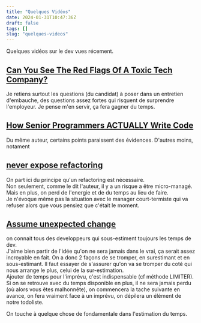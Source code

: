 ```yaml
---
title: "Quelques Vidéos"
date: 2024-01-31T10:47:36Z
draft: false
tags: []
slug: "quelques-videos"
---
```


Quelques vidéos sur le dev vues récement.

<!--more-->

## [Can You See The Red Flags Of A Toxic Tech Company?](https://www.youtube.com/watch?v=cNbWmjGNZD8)

Je retiens surtout les questions (du candidat) à poser dans un entretien d'embauche, des questions assez fortes qui risquent de surprendre l'employeur. Je pense m'en servir, ça fera gagner du temps.

## [How Senior Programmers ACTUALLY Write Code](https://www.youtube.com/watch?v=oJbfMBROEO0)

Du même auteur, certains points paraissent des évidences. D'autres moins, notament

## [never expose refactoring](https://www.youtube.com/watch?v=oJbfMBROEO0&t=568s)

On part ici du principe qu'un refactoring est nécessaire.  
Non seulement, comme le dit l'auteur, il y a un risque a être micro-managé. Mais en plus, on perd de l'energie et de du temps au lieu de faire.  
Je n'évoque même pas la situation avec le manager court-termiste qui va refuser alors que vous pensiez que c'était le moment.  

## [Assume unexpected change](https://www.youtube.com/watch?v=oJbfMBROEO0&t=676s)

on connait tous des developpeurs qui sous-estiment toujours les temps de dev.  
J'aime bien partir de l'idée qu'on ne sera jamais dans le vrai, ça serait assez incroyable en fait. On a donc 2 façons de se tromper, en surestimant et en sous-estimant. Il faut essayer de s'assurer qu'on va se tromper du coté qui nous arrange le plus, celui de la sur-estimation.  
Ajouter de temps pour l'imprévu, c'est indispensable (cf méthode LIMITER).  Si on se retrouve avec du temps disponible en plus, il ne sera jamais perdu (où alors vous êtes malhonnête), on commencera la tache suivante en avance, on fera vraiment face à un imprévu, on dépilera un élément de notre todoliste.  

On touche à quelque chose de fondamentale dans l'estimation du temps.

